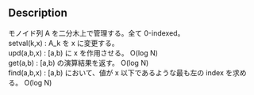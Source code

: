 ## Description
モノイド列 A を二分木上で管理する。全て 0-indexed。  
setval(k,x) : A_k を x に変更する。  
upd(a,b,x) : [a,b) に x を作用させる。 O(log N)  
get(a,b) : [a,b) の演算結果を返す。 O(log N)  
find(a,b,x) : [a,b) において、値が x 以下であるような最も左の index を求める。 O(log N)  
